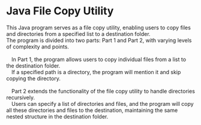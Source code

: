 <!DOCTYPE html>
<html>

<head>
  <h1>Java File Copy Utility</h1>
</head>

<body>
  
  <p>This Java program serves as a file copy utility, enabling users to copy files and directories from a specified list to a destination folder.<br>
     The program is divided into two parts: Part 1 and Part 2, with varying levels of complexity and points.<br><br>
     &emsp;In Part 1, the program allows users to copy individual files from a list to the destination folder.<br>
     &emsp;If a specified path is a directory, the program will mention it and skip copying the directory.<br><br>
     &emsp;Part 2 extends the functionality of the file copy utility to handle directories recursively.<br>
     &emsp;Users can specify a list of directories and files, and the program will copy all these directories and files to the destination, maintaining the same nested structure in the destination folder.<br></p>
     
</body>

</html>
